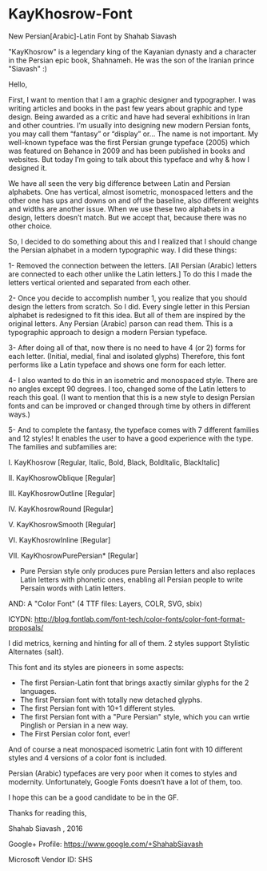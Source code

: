 # KayKhosrow-Font
New Persian[Arabic]-Latin Font by Shahab Siavash

"KayKhosrow" is a legendary king of the Kayanian dynasty and a character in the Persian epic book, Shahnameh. He was the son of the Iranian prince "Siavash" :)


Hello,

First, I want to mention that I am a graphic designer and typographer. I was writing articles and books in the past few years about graphic and type design. Being awarded as a critic and have had several exhibitions in Iran and other countries. I’m usually into designing new modern Persian fonts, you may call them “fantasy” or “display” or… The name is not important. My well-known typeface was the first Persian grunge typeface (2005) which was featured on Behance in 2009 and has been published in books and websites.
But today I’m going to talk about this typeface and why & how I designed it.

We have all seen the very big difference between Latin and Persian alphabets. One has vertical, almost isometric, monospaced letters and the other one has ups and downs on and off the baseline, also different weights and widths are another issue. When we use these two alphabets in a design, letters doesn’t match. But we accept that, because there was no other choice.

So, I decided to do something about this and I realized that I should change the Persian alphabet in a modern typographic way. I did these things:

1- Removed the connection between the letters. [All Persian (Arabic) letters are connected to each other unlike the Latin letters.] To do this I made the letters vertical oriented and separated from each other.

2- Once you decide to accomplish number 1, you realize that you should design the letters from scratch. So I did. Every single letter in this Persian alphabet is redesigned to fit this idea. But all of them are inspired by the original letters. Any Persian (Arabic) parson can read them. This is a typographic approach to design a modern Persian typeface.

3- After doing all of that, now there is no need to have 4 (or 2) forms for each letter. (Initial, medial, final and isolated glyphs) Therefore, this font performs like a Latin typeface and shows one form for each letter.

4- I also wanted to do this in an isometric and monospaced style. There are no angles except 90 degrees. I too, changed some of the Latin letters to reach this goal. (I want to mention that this is a new style to design Persian fonts and can be improved or changed through time by others in different ways.)

5- And to complete the fantasy, the typeface comes with 7 different families and 12 styles! It enables the user to have a good experience with the type. The families and subfamilies are:

I. KayKhosrow [Regular, Italic, Bold, Black, BoldItalic, BlackItalic]

II. KayKhosrowOblique [Regular]

III. KayKhosrowOutline [Regular]

IV. KayKhosrowRound [Regular]

V. KayKhosrowSmooth [Regular]

VI. KayKhosrowInline [Regular]

VII. KayKhosrowPurePersian* [Regular]

* Pure Persian style only produces pure Persian letters and also replaces Latin letters with phonetic ones, enabling all Persian people to write Persain words with Latin letters.

AND: A "Color Font" (4 TTF files: Layers, COLR, SVG, sbix)

ICYDN: http://blog.fontlab.com/font-tech/color-fonts/color-font-format-proposals/

I did metrics, kerning and hinting for all of them. 2 styles support Stylistic Alternates {salt}.

This font and its styles are pioneers in some aspects:

- The first Persian-Latin font that brings axactly similar glyphs for the 2 languages.
- The first Persian font with totally new detached glyphs. 
- The first Persian font with 10+1 different styles.
- The first Persian font with a "Pure Persian" style, which you can wrtie Pinglish or Persian in a new way.
- The First Persian color font, ever!

And of course a neat monospaced isometric Latin font with 10 different styles and 4 versions of a color font is included.

Persian (Arabic) typefaces are very poor when it comes to styles and modernity. Unfortunately, Google Fonts doesn’t have a lot of them, too.

I hope this can be a good candidate to be in the GF.

Thanks for reading this,

Shahab Siavash , 2016

Google+ Profile: 
https://www.google.com/+ShahabSiavash

Microsoft Vendor ID: SHS

